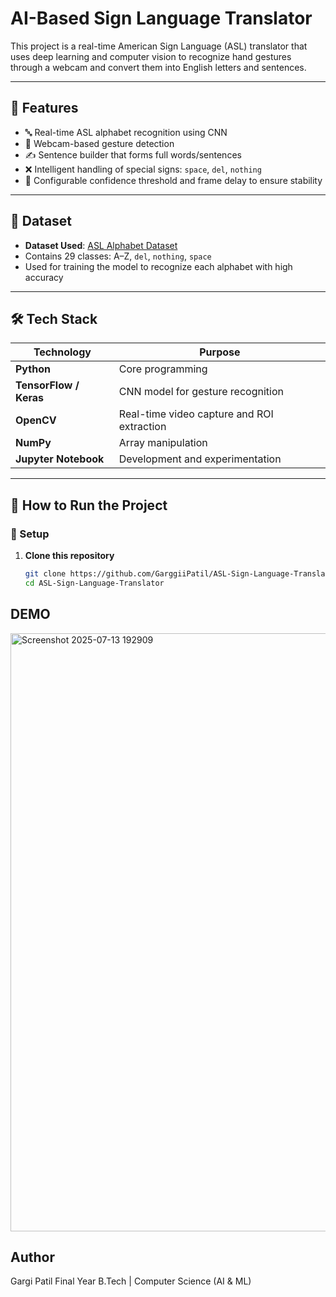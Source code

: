 # AI-Based Sign Language Translator

This project is a real-time American Sign Language (ASL) translator that uses deep learning and computer vision to recognize hand gestures through a webcam and convert them into English letters and sentences.

---

## 🧠 Features

- 🔤 Real-time ASL alphabet recognition using CNN
- 🎥 Webcam-based gesture detection
- ✍️ Sentence builder that forms full words/sentences
- ❌ Intelligent handling of special signs: `space`, `del`, `nothing`
- 🧪 Configurable confidence threshold and frame delay to ensure stability

---

## 📂 Dataset

- **Dataset Used**: [ASL Alphabet Dataset](https://www.kaggle.com/datasets/grassknoted/asl-alphabet)
- Contains 29 classes: A–Z, `del`, `nothing`, `space`
- Used for training the model to recognize each alphabet with high accuracy

---

## 🛠️ Tech Stack

| Technology | Purpose |
|------------|---------|
| **Python** | Core programming |
| **TensorFlow / Keras** | CNN model for gesture recognition |
| **OpenCV** | Real-time video capture and ROI extraction |
| **NumPy** | Array manipulation |
| **Jupyter Notebook** | Development and experimentation |

---

## 🚀 How to Run the Project

### 🔧 Setup

1. **Clone this repository**
   ```bash
   git clone https://github.com/GarggiiPatil/ASL-Sign-Language-Translator.git
   cd ASL-Sign-Language-Translator
## DEMO
<img width="1822" height="957" alt="Screenshot 2025-07-13 192909" src="https://github.com/user-attachments/assets/de942f63-49a7-419d-8e41-59b8272ffb26" />


## Author
Gargi Patil
Final Year B.Tech | Computer Science (AI & ML)
